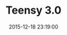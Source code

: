 ---
layout: page
title: "Teensy 3.0"
category: hardware
date: 2015-12-18 23:19:00
order: 4
toc: false
---